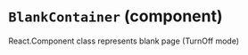 `BlankContainer` (component)
============================

React.Component class represents blank page (TurnOff mode)



